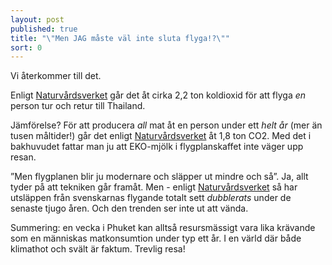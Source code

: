 ```yaml
---
layout: post
published: true
title: "\"Men JAG måste väl inte sluta flyga!?\""
sort: 0
---
```





Vi återkommer till det. 

Enligt [Naturvårdsverket](https://www.naturvardsverket.se/Documents/publikationer/978-91-620-5903-3.pdf "koldioxid flyg ") går det åt cirka 2,2 ton koldioxid för att flyga _en_ person tur och retur till Thailand.

Jämförelse? För att producera _all_ mat åt en person under ett _helt år_ (mer än tusen måltider!) går det enligt [Naturvårdsverket](https://www.naturvardsverket.se/Documents/https://www.naturvardsverket.se/Documents/publikationer6400/978-91-620-6653-6.pdf?pid=14404) åt 1,8 ton CO2. Med det i bakhuvudet fattar man ju att EKO-mjölk i flygplanskaffet inte väger upp resan.

”Men flygplanen blir ju modernare och släpper ut mindre och så”. Ja, allt tyder på att tekniken går framåt. Men - enligt [Naturvårdsverket](https://www.naturvardsverket.se/Documents/publikationer6400/978-91-620-6653-6.pdf?pid=14404 "utsläpp flyg koldioxid ") så har utsläppen från svenskarnas flygande totalt sett _dubblerats_ under de senaste tjugo åren. Och den trenden ser inte ut att vända.
  
Summering: en vecka i Phuket kan alltså resursmässigt vara lika krävande som  en människas matkonsumtion under typ ett år. I en värld där både klimathot och svält är faktum. Trevlig resa!
